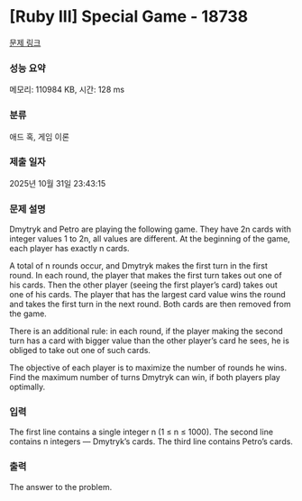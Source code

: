 # [Ruby III] Special Game - 18738 

[문제 링크](https://www.acmicpc.net/problem/18738) 

### 성능 요약

메모리: 110984 KB, 시간: 128 ms

### 분류

애드 혹, 게임 이론

### 제출 일자

2025년 10월 31일 23:43:15

### 문제 설명

<p>Dmytryk and Petro are playing the following game. They have 2n cards with integer values 1 to 2n, all values are different. At the beginning of the game, each player has exactly n cards.</p>

<p>A total of n rounds occur, and Dmytryk makes the first turn in the first round. In each round, the player that makes the first turn takes out one of his cards. Then the other player (seeing the first player’s card) takes out one of his cards. The player that has the largest card value wins the round and takes the first turn in the next round. Both cards are then removed from the game.</p>

<p>There is an additional rule: in each round, if the player making the second turn has a card with bigger value than the other player’s card he sees, he is obliged to take out one of such cards.</p>

<p>The objective of each player is to maximize the number of rounds he wins. Find the maximum number of turns Dmytryk can win, if both players play optimally.</p>

### 입력 

 <p>The first line contains a single integer n (1 ≤ n ≤ 1000). The second line contains n integers — Dmytryk’s cards. The third line contains Petro’s cards.</p>

### 출력 

 <p>The answer to the problem.</p>

